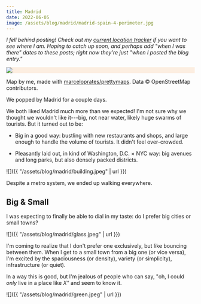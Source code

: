 ```yaml
---
title: Madrid
date: 2022-06-05
image: /assets/blog/madrid/madrid-spain-4-perimeter.jpg
---
```


_I fell behind posting! Check out my [current location tracker](/whereami) if you want to see where I am. Hoping to catch up soon, and perhaps add "when I was there" dates to these posts; right now they're just "when I posted the blog entry."_

<div style="background-color: #FCEEE1" class="full-width mt5 mb4">
<img class="content-width" src="{{ "/assets/blog/madrid/madrid-spain-4-perimeter.jpg" | url }}">
</div>

<p class="full-width pr2 pr3-ns figcaption attribution mb5">
Map by me, made with <a href="https://github.com/marceloprates/prettymaps/">marceloprates/prettymaps</a>. Data &copy; OpenStreetMap contributors.
</p>

We popped by Madrid for a couple days.

We both liked Madrid much more than we expected! I'm not sure why we thought we wouldn't like it---big, not near water, likely huge swarms of tourists. But it turned out to be:

- Big in a good way: bustling with new restaurants and shops, and large enough to handle the volume of tourists. It didn't feel over-crowded.

- Pleasantly laid out, in kind of Washington, D.C. × NYC way: big avenues and long parks, but also densely packed districts.

![]({{ "/assets/blog/madrid/building.jpeg" | url }})


Despite a metro system, we ended up walking everywhere.

## Big & Small

I was expecting to finally be able to dial in my taste: do I prefer big cities or small towns?

![]({{ "/assets/blog/madrid/glass.jpeg" | url }})

I'm coming to realize that I don't prefer one exclusively, but like bouncing between them. When I get to a small town from a big one (or vice versa), I'm excited by the spaciousness (or density), variety (or simplicity), infrastructure (or quiet).

In a way this is good, but I'm jealous of people who can say, "oh, I could _only_ live in a place like _X"_ and seem to know it.

![]({{ "/assets/blog/madrid/green.jpeg" | url }})
